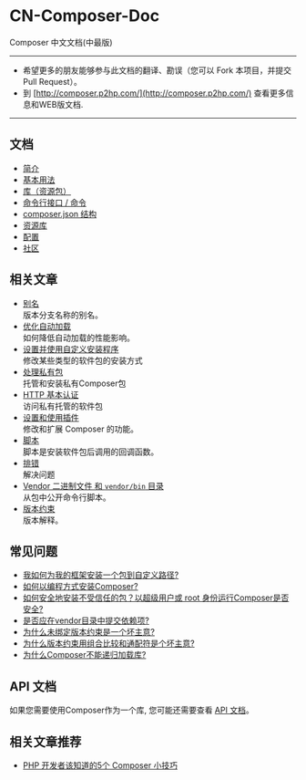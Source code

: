 CN-Composer-Doc
===============

Composer 中文文档(中最版)

---

- 希望更多的朋友能够参与此文档的翻译、勘误（您可以 Fork 本项目，并提交 Pull Request）。
- 到 [http://composer.p2hp.com/](http://composer.p2hp.com/) 查看更多信息和WEB版文档.

---

## 文档
- [简介](/cndoc/00-intro.md)
- [基本用法](/cndoc/01-basic-usage.md)
- [库（资源包）](/cndoc/02-libraries.md)
- [命令行接口 / 命令](/cndoc/03-cli.md)
- [composer.json 结构](/cndoc/04-schema.md)
- [资源库](/cndoc/05-repositories.md)
- [配置](/cndoc/06-config.md)
- [社区](/cndoc/07-community.md)

## 相关文章
- [别名](/cndoc/articles/aliases.md)  
版本分支名称的别名。
- [优化自动加载](/cndoc/articles/autoloader-optimization.md)  
如何降低自动加载的性能影响。
- [设置并使用自定义安装程序](/cndoc/articles/custom-installers.md)  
修改某些类型的软件包的安装方式
- [处理私有包](/cndoc/articles/handling-private-packages-with-satis.md)  
托管和安装私有Composer包
- [HTTP 基本认证](/cndoc/articles/http-basic-authentication.md)  
访问私有托管的软件包
- [设置和使用插件](/cndoc/articles/plugins.md)  
修改和扩展 Composer 的功能。
- [脚本](/cndoc/articles/scripts.md)  
脚本是安装软件包后调用的回调函数。
- [排错](/cndoc/articles/troubleshooting.md)  
解决问题
- [Vendor 二进制文件 和 `vendor/bin` 目录](/cndoc/articles/vendor-binaries.md)  
从包中公开命令行脚本。
- [版本约束](/cndoc/articles/versions.md)  
版本解释。

## 常见问题

- [我如何为我的框架安装一个包到自定义路径?](/cndoc/faqs/how-do-i-install-a-package-to-a-custom-path-for-my-framework.md)
- [如何以编程方式安装Composer?](/cndoc/faqs/how-to-install-composer-programmatically.md)
- [如何安全地安装不受信任的包？以超级用户或 root 身份运行Composer是否安全?](/cndoc/faqs/how-to-install-untrusted-packages-safely.md)
- [是否应在vendor目录中提交依赖项?](/cndoc/faqs/should-i-commit-the-dependencies-in-my-vendor-directory.md)
- [为什么未绑定版本约束是一个坏主意?](/cndoc/faqs/why-are-unbound-version-constraints-a-bad-idea.md)
- [为什么版本约束用组合比较和通配符是个坏主意?](/cndoc/faqs/why-are-version-constraints-combining-comparisons-and-wildcards-a-bad-idea.md)
- [为什么Composer不能递归加载库?](/cndoc/faqs/why-can%27t-composer-load-repositories-recursively.md)


## API 文档

如果您需要使用Composer作为一个库, 您可能还需要查看 [API 文档](http://composer.p2hp.com/apidoc/master/index.html)。

## 相关文章推荐

- [PHP 开发者该知道的5个 Composer 小技巧](http://segmentfault.com/a/1190000000355928)
